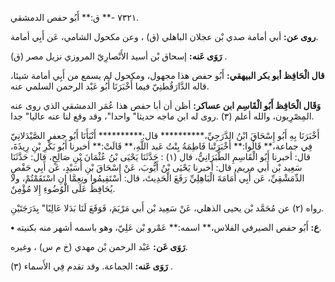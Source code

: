 ٧٣٢١ -** ق:** أَبُو حفص الدمشقي.

**روى عن:** أبي أمامة صدي بْن عجلان الباهلي (ق) ، وعن مكحول الشامي، عَن أَبِي أمامة.

**رَوَى عَنه:** إسحاق بْن أسيد الأَنْصارِيّ المروزي نزيل مصر (ق) .

**قال الْحَافِظ أبو بكر البيهقي:** أَبُو حفص هذا مجهول، ومكحول لم يسمع من أَبِي أمامة شيئا، قاله الدَّارَقُطنِيّ فيما أَخْبَرَنَا أَبُو عَبْد الرحمن السلمي عنه.

**وَقَال الْحَافِظ أَبُو الْقَاسِم ابن عساكر:** أظن أن أبا حفص هذا عُمَر الدمشقي الذي روى عنه المِصْرِيون، والله أعلم (٣) .روى له ابن ماجه حديثا" واحدا"، وقد وقع لنا عنه عاليا" جدا.

أَخْبَرَنَا بِهِ أَبُو إِسْحَاقَ ابْنُ الدَّرَجِيِّ،********** قال:********** أَنْبَأَنَا أَبُو جعفر الصَّيْدَلانِيّ فِي جماعة،** قَالُوا:** أَخْبَرَتْنا فَاطِمَةُ بِنْتُ عَبد اللَّهِ،** قَالَتْ:** أخبرنا أَبُو بَكْرِ بْنِ رِيذَةَ، قال: أخبرنا أَبُو الْقَاسِمِ الطَّبَرَانِيُّ، قال (١) : حَدَّثَنَا يَحْيَى بْنُ عُثْمَانَ بْنِ صَالِحٍ، قال: حَدَّثَنَا سَعِيد بْن أَبي مريم، قال: أخبرنا يَحْيَى بْنُ أَيُّوبَ، عَنْ إِسْحَاقَ بْنِ أُسَيْدٍ، عَن أَبِي حَفْصٍ الدِّمَشْقِيِّ، عَن أَبِي أُمَامَةَ الْبَاهِلِيِّ رَفَعَ الْحَدِيثَ، قال: اسْتَقِيمُوا ونِعِمَّا إِنِ اسْتَقَمْتُمْ، ولا يُحَافِظُ عَلَى الْوُضُوءِ إِلا مُؤْمِنٌ.

رواه (٢) عن مُحَمَّد بْن يحيى الذهلي، عَنْ سَعِيد بْن أَبي مَرْيَمَ، فَوَقَعَ لَنَا بَدَلا عَالِيًا" بِدَرَجَتَيْنِ.

**• ع:** أَبُو حفص الصيرفي الفلاس،** اسمه:** عَمْرو بْن عَلِيّ، وهو باسمه أشهر منه بكنيته.

**رَوَى عَن:** عَبْد الرحمن بْن مهدي (خ م س) ، وغيره.

**رَوَى عَنه:** الجماعة. وقد تقدم فِي الأَسماء (٣) .